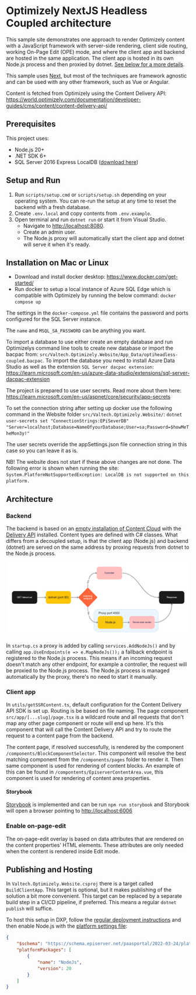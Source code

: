 # Optimizely NextJS Headless Coupled architecture

This sample site demonstrates one approach to render Optimizely content with a JavaScript framework with server-side rendering, client side routing, working On-Page Edit (OPE) mode, and where the client app and backend are hosted in the same application. The client app is hosted in its own Node.js process and then proxied by dotnet. [See below for a more details](#architecture).

This sample uses [Next](https://nextjs.org/), but most of the techniques are framework agnostic and can be used with any other framework, such as Vue or Angular.

Content is fetched from Optimizely using the Content Delivery API: <https://world.optimizely.com/documentation/developer-guides/cms/content/content-delivery-api/>

## Prerequisites

This project uses:

-   Node.js 20+
-   .NET SDK 6+
-   SQL Server 2016 Express LocalDB ([download here](https://www.microsoft.com/en-us/sql-server/sql-server-downloads))

## Setup and Run

1. Run `scripts/setup.cmd` or `scripts/setup.sh` depending on your operating system. You can re-run the setup at any time to reset the backend with a fresh database.
2. Create `.env.local` and copy contents from `.env.example`.
3. Open terminal and run `dotnet run` or start it from Visual Studio.
    - Navigate to <http://localhost:8080>.
    - Create an admin user.
    - The Node.js proxy will automatically start the client app and dotnet will serve it when it's ready.

## Installation on Mac or Linux

- Download and install docker desktop: https://www.docker.com/get-started/
- Run docker to setup a local instance of Azure SQL Edge which is compatible with Optimizely by running the below command:
`docker compose up`

The settings in the `docker-compose.yml` file contains the password and ports configured for the SQL Server instance.

The `name` and `MSQL_SA_PASSWORD` can be anything you want.

To import a database to use either create an empty database and run Optimizelys command line tools to create new database or import the bacpac from:
`src/Valtech.Optimizely.Website/App_Data/optiheadless-coupled.bacpac`. To import the database you need to install Azure Data Studio as well as the extension `SQL Server dacpac extension`: https://learn.microsoft.com/en-us/azure-data-studio/extensions/sql-server-dacpac-extension

The project is prepared to use user secrets. Read more about them here:
https://learn.microsoft.com/en-us/aspnet/core/security/app-secrets

To set the connection string after setting up docker use the following command in the Website folder `src/Valtech.Optimizely.Website/`:
`dotnet user-secrets set "ConnectionStrings:EPiSeverDB" "Server=localhost;Database=NameOfyourDatabase;User=sa;Password=$howMeTheMon3y!"`

The user secrets override the appSettings.json file connection string in this case so you can leave it as is.

NB! The website does not start if these above changes are not done. The following error is shown when running the site: `System.PlatformNotSupportedException: LocalDB is not supported on this platform.`

## Architecture

### Backend

The backend is based on an [empty installation of Content Cloud](https://docs.developers.optimizely.com/content-cloud/v12.0.0-content-cloud/docs/installing-optimizely-net-5) with the [Delivery API](https://docs.developers.optimizely.com/content-cloud/v1.5.0-content-delivery-api/docs/quick-start) installed. Content types are defined with C# classes. What differs from a decoupled setup, is that the client app (Node.js) and backend (dotnet) are served on the same address by proxing requests from dotnet to the Node.js process.

![Architecture diagram](diagram.jpg)

In `startup.cs` a proxy is added by calling `services.AddNodeJs()` and by calling `app.UseEndpoints(e => e.MapNodeJs());` a fallback endpoint is registered to the Node.js process. This means if an incoming request doesn't match any other endpoint, for example a controller, the request will be proxied to the Node.js process. The Node.js process is managed automatically by the proxy, there's no need to start it manually.

### Client app

In `utils/getSSRContent.ts`, default configuration for the Content Delivery API SDK is set up. Routing is be based on file naming. The page component `src/app/[...slug]/page.tsx` is a wildcard route and all requests that don't map any other page component or route will end up here. It's this component that will call the Content Delivery API and try to route the request to a content page from the backend.

The content page, if resolved successfully, is rendered by the component `/components/BlockComponentSelector`. This component will resolve the best matching component from the `/components/pages` folder to render it. Then same component is used for rendering of content blocks. An example of this can be found in `/compontents/EpiserverContentArea.vue`, this component is used for rendering of content area properties.

#### Storybook

[Storybook](https://storybook.js.org/) is implemented and can be run `npm run storybook` and Storybook will open a browser pointing to <http://localhost:6006>

### Enable on-page-edit

The on-page-edit overlay is based on data attributes that are rendered on the content properties' HTML elements. These attributes are only needed when the content is rendered inside Edit mode.

## Publishing and Hosting

In `Valtech.Optimizely.Website.csproj` there is a target called `BuildClientApp`. This target is optional, but it makes publishing of the solution a bit more convenient. This target can be replaced by a separate build step in a CI/CD pipeline, if preferred. This means a regular `dotnet publish` will suffice.

To host this setup in DXP, follow the [regular deployment instructions](https://docs.developers.optimizely.com/digital-experience-platform/v1.2.0-dxp-cloud-services/docs/deploy-using-code-packages) and then enable Node.js with the [platform settings file](https://docs.developers.optimizely.com/digital-experience-platform/v1.2.0-dxp-cloud-services/docs/code-package-format#platform-settings-file):

```json
{
    "$schema": "https://schema.episerver.net/paasportal/2022-03-24/platformschema.json",
    "platformPackages": [
        {
            "name": "NodeJs",
            "version": 20
        }
    ]
}
```
